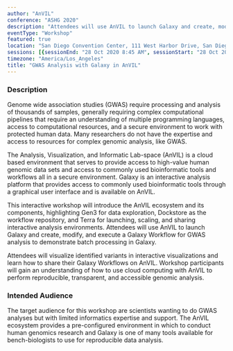 ```yaml
---
author: "AnVIL"
conference: "ASHG 2020"
description: "Attendees will use AnVIL to launch Galaxy and create, modify, and execute a Galaxy Workflow for GWAS analysis to demonstrate batch processing in Galaxy."
eventType: "Workshop"
featured: true
location: "San Diego Convention Center, 111 West Harbor Drive, San Diego, CA 92101"
sessions: [{sessionEnd: "28 Oct 2020 8:45 AM", sessionStart: "28 Oct 2020 7:15 AM"}]
timezone: "America/Los_Angeles"
title: "GWAS Analysis with Galaxy in AnVIL"
---
```


<event-hero></event-hero>

### Description

Genome wide association studies (GWAS) require processing and analysis of thousands of samples, generally requiring complex computational pipelines that require an understanding of multiple programming languages, access to computational resources, and a secure environment to work with protected human data. Many researchers do not have the expertise and access to resources for complex genomic analysis, like GWAS.

The Analysis, Visualization, and Informatic Lab-space (AnVIL) is a cloud based environment that serves to provide access to high-value human genomic data sets and access to commonly used bioinformatic tools and workflows all in a secure environment. Galaxy is an interactive analysis platform that provides access to commonly used bioinformatic tools through a graphical user interface and is available on AnVIL.

This interactive workshop will introduce the AnVIL ecosystem and its components, highlighting Gen3 for data exploration, Dockstore as the workflow repository, and Terra for launching, scaling, and sharing interactive analysis environments. Attendees will use AnVIL to launch Galaxy and create, modify, and execute a Galaxy Workflow for GWAS analysis to demonstrate batch processing in Galaxy.

Attendees will visualize identified variants in interactive visualizations and learn how to share their Galaxy Workflows on AnVIL. Workshop participants will gain an understanding of how to use cloud computing with AnVIL to perform reproducible, transparent, and accessible genomic analysis.

### Intended Audience

The target audience for this workshop are scientists wanting to do GWAS analyses but with limited informatics expertise and support. The AnVIL ecosystem provides a pre-configured environment in which to conduct human genomics research and Galaxy is one of many tools available for bench-biologists to use for reproducible data analysis.
